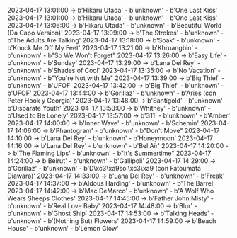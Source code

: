 2023-04-17 13:01:00 -> b'Hikaru Utada' - b'unknown' - b'One Last Kiss'
2023-04-17 13:01:00 -> b'Hikaru Utada' - b'unknown' - b'One Last Kiss'
2023-04-17 13:06:00 -> b'Hikaru Utada' - b'unknown' - b'Beautiful World (Da Capo Version)'
2023-04-17 13:09:00 -> b'The Strokes' - b'unknown' - b'The Adults Are Talking'
2023-04-17 13:18:00 -> b'Soak' - b'unknown' - b'Knock Me Off My Feet'
2023-04-17 13:21:00 -> b'Khruangbin' - b'unknown' - b"So We Won't Forget"
2023-04-17 13:26:00 -> b'Easy Life' - b'unknown' - b'Sunday'
2023-04-17 13:29:00 -> b'Lana Del Rey' - b'unknown' - b'Shades of Cool'
2023-04-17 13:35:00 -> b'No Vacation' - b'unknown' - b"You're Not with Me"
2023-04-17 13:39:00 -> b'Big Thief' - b'unknown' - b'UFOF'
2023-04-17 13:42:00 -> b'Big Thief' - b'unknown' - b'UFOF'
2023-04-17 13:44:00 -> b'Gorillaz' - b'unknown' - b'Aries (con Peter Hook y Georgia)'
2023-04-17 13:48:00 -> b'Santigold' - b'unknown' - b'Disparate Youth'
2023-04-17 13:53:00 -> b'Whitney' - b'unknown' - b'Used to Be Lonely'
2023-04-17 13:57:00 -> b'311' - b'unknown' - b'Amber'
2023-04-17 14:00:00 -> b'Inner Wave' - b'unknown' - b'Schemin'
2023-04-17 14:06:00 -> b'Phantogram' - b'unknown' - b"Don't Move"
2023-04-17 14:10:00 -> b'Lana Del Rey' - b'unknown' - b'Honeymoon'
2023-04-17 14:16:00 -> b'Lana Del Rey' - b'unknown' - b'Bel Air'
2023-04-17 14:20:00 -> b'The Flaming Lips' - b'unknown' - b"It's Summertime"
2023-04-17 14:24:00 -> b'Beirut' - b'unknown' - b'Gallipoli'
2023-04-17 14:29:00 -> b'Gorillaz' - b'unknown' - b'D\xc3\xa9sol\xc3\xa9 (con Fatoumata Diawara)'
2023-04-17 14:33:00 -> b'Lana Del Rey' - b'unknown' - b'Freak'
2023-04-17 14:37:00 -> b'Aldous Harding' - b'unknown' - b'The Barrel'
2023-04-17 14:42:00 -> b'Mac DeMarco' - b'unknown' - b'A Wolf Who Wears Sheeps Clothes'
2023-04-17 14:45:00 -> b'Father John Misty' - b'unknown' - b'Real Love Baby'
2023-04-17 14:48:00 -> b'Blur' - b'unknown' - b'Ghost Ship'
2023-04-17 14:53:00 -> b'Talking Heads' - b'unknown' - b'(Nothing But) Flowers'
2023-04-17 14:59:00 -> b'Beach House' - b'unknown' - b'Lemon Glow'
